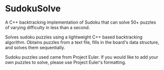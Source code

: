 # SudokuSolve
A C++ backtracking implementation of Sudoku that can solve 50+ puzzles of varying difficulty in less than a second.

Solves sudoku puzzles using a lightweight C++ based backtracking algorithm. 
Obtains puzzles from a text file, fills in the board's data structure, and solves them sequentially.

Sudoku puzzles used came from Project Euler. 
If you would like to add your own puzzles to solve, please use Project Euler's formatting.
